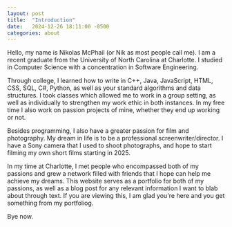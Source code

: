 ```yaml
---
layout: post
title:  "Introduction"
date:   2024-12-26 18:11:00 -0500
categories: about
---
```

Hello, my name is Nikolas McPhail (or Nik as most people call me). I 
am a recent graduate from the University of North Carolina at Charlotte. 
I studied in Computer Science with a concentration in Software Engineering.

Through college, I learned how to write in C++, Java, JavaScript, HTML, CSS, 
SQL, C#, Python, as well as your standard algorithms and data structures. I 
took classes which allowed me to work in a group setting, as well as individually 
to strengthen my work ethic in both instances. In my free time I also work on 
passion projects of mine, whether they end up working or not.

Besides programming, I also have a greater passion for film and photography. My 
dream in life is to be a professional screenwriter/director. I have a Sony camera 
that I used to shoot photographs, and hope to start filming my own short films starting 
in 2025.

In my time at Charlotte, I met people who encompassed both of my passions and grew a 
network filled with friends that I hope can help me achieve my dreams. This website serves 
as a portfolio for both of my passions, as well as a blog post for any relevant information 
I want to blab about through text. If you are viewing this, I am glad you're here and you get 
something from my portfoliog.

Bye now.
